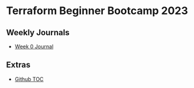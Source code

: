 # Terraform Beginner Bootcamp 2023


## Weekly Journals 
- [Week 0 Journal](journal/week0.md)

## Extras
- [Github TOC](https://ecotrust-canada.github.io/markdown-toc/)








